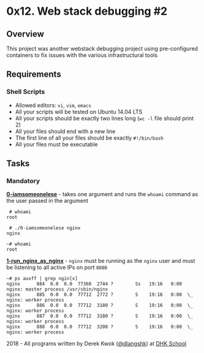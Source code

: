# 0x12. Web stack debugging #2

## Overview
This project was another webstack debugging project using pre-configured containers to fix issues with the various infrastructural tools

## Requirements
### Shell Scripts
* Allowed editors: `vi`, `vim`, `emacs`
* All your scripts will be tested on Ubuntu 14.04 LTS
* All your scripts should be exactly two lines long (`wc -l` file should print 2)
* All your files should end with a new line
* The first line of all your files should be exactly `#!/bin/bash`
* All your files must be executable

## Tasks
### Mandatory
**[0-iamsomeonelese](0-iamsomeonelese)** - takes one argument and runs the `whoami` command as the user passed in the argument
```
 # whoami
root

 # ./0-iamsomeonelese nginx
nginx

~# whoami
root
```

**[1-run_nginx_as_nginx](1-run_nginx_as_nginx)** - `nginx` must be running as the `nginx` user and must be listening to all active IPs on port `8080`
```
~# ps auxff | grep ngin[x]
nginx      884  0.0  0.0  77360  2744 ?        Ss   19:16   0:00 nginx: master process /usr/sbin/nginx
nginx      885  0.0  0.0  77712  2772 ?        S    19:16   0:00  \_ nginx: worker process
nginx      886  0.0  0.0  77712  3180 ?        S    19:16   0:00  \_ nginx: worker process
nginx      887  0.0  0.0  77712  3180 ?        S    19:16   0:00  \_ nginx: worker process
nginx      888  0.0  0.0  77712  3208 ?        S    19:16   0:00  \_ nginx: worker process
```

2018 - All programs written by Derek Kwok ([@dlangshk](https://twitter.com/dlangshk)) at [DHK School](https://www.dhkschool.com/)
